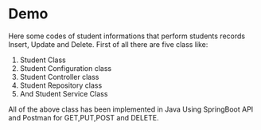 # Demo

Here some codes of student informations that perform students records Insert, Update and Delete.
First of all there are five class like:
1. Student Class
2. Student Configuration class
3. Student Controller class
4. Student Repository class
5. And Student Service Class

All of the above class has been implemented in Java Using SpringBoot API and Postman for GET,PUT,POST and DELETE.
